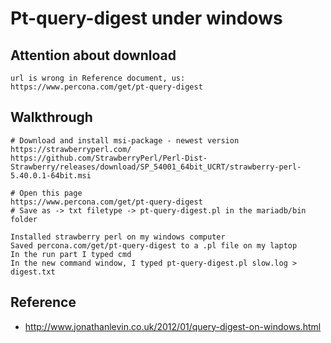 # Pt-query-digest under windows 

## Attention about download 

```
url is wrong in Reference document, us:
https://www.percona.com/get/pt-query-digest
```

## Walkthrough 

```
# Download and install msi-package - newest version
https://strawberryperl.com/
https://github.com/StrawberryPerl/Perl-Dist-Strawberry/releases/download/SP_54001_64bit_UCRT/strawberry-perl-5.40.0.1-64bit.msi
```

```
# Open this page 
https://www.percona.com/get/pt-query-digest
# Save as -> txt filetype -> pt-query-digest.pl in the mariadb/bin folder
```




```
Installed strawberry perl on my windows computer
Saved percona.com/get/pt-query-digest to a .pl file on my laptop
In the run part I typed cmd
In the new command window, I typed pt-query-digest.pl slow.log > digest.txt
```


## Reference 

  * http://www.jonathanlevin.co.uk/2012/01/query-digest-on-windows.html
